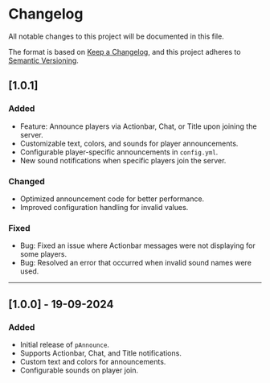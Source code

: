 # Changelog

All notable changes to this project will be documented in this file.

The format is based on [Keep a Changelog](https://keepachangelog.com/en/1.0.0/), and this project adheres to [Semantic Versioning](https://semver.org/).

## [1.0.1]

### Added
- Feature: Announce players via Actionbar, Chat, or Title upon joining the server.
- Customizable text, colors, and sounds for player announcements.
- Configurable player-specific announcements in `config.yml`.
- New sound notifications when specific players join the server.

### Changed
- Optimized announcement code for better performance.
- Improved configuration handling for invalid values.

### Fixed
- Bug: Fixed an issue where Actionbar messages were not displaying for some players.
- Bug: Resolved an error that occurred when invalid sound names were used.

---

## [1.0.0] - 19-09-2024

### Added
- Initial release of `pAnnounce`.
- Supports Actionbar, Chat, and Title notifications.
- Custom text and colors for announcements.
- Configurable sounds on player join.
